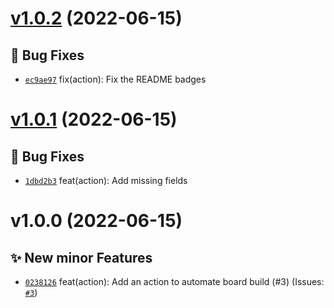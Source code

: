# [v1.0.2](https://github.com/Candy-Doc/candy-action/compare/v1.0.1...v1.0.2) (2022-06-15)

## 🐛 Bug Fixes
- [`ec9ae97`](https://github.com/Candy-Doc/candy-action/commit/ec9ae97)  fix(action): Fix the README badges

# [v1.0.1](https://github.com/Candy-Doc/candy-action/compare/v1.0.0...v1.0.1) (2022-06-15)

## 🐛 Bug Fixes
- [`1dbd2b3`](https://github.com/Candy-Doc/candy-action/commit/1dbd2b3)  feat(action): Add missing fields

# v1.0.0 (2022-06-15)

## ✨ New minor Features
- [`0238126`](https://github.com/Candy-Doc/candy-action/commit/0238126)  feat(action): Add an action to automate board build (#3) (Issues: [`#3`](https://github.com/Candy-Doc/candy-action/issues/3))
